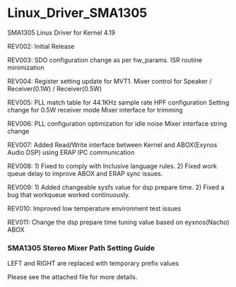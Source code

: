 # Linux_Driver_SMA1305
SMA1305 Linux Driver for Kernel 4.19

REV002: Initial Release

REV003: SDO configuration change as per hw_params.
		ISR routine minimization

REV004: Register setting update for MVT1.
		Mixer control for Speaker / Receiver(0.1W) / Receiver(0.5W)

REV005: PLL match table for 44.1KHz sample rate
		HPF configuration
		Setting change for 0.5W receiver mode
		Mixer interface for trimming

REV006: PLL configuration optimization for idle noise
		Mixer interface string change

REV007: Added Read/Write interface between Kernel and
		ABOX(Exynos Audio DSP) using ERAP IPC communication

REV008: 1) Fixed to comply with Inclusive language rules.
        2) Fixed work queue delay to improve ABOX and ERAP sync issues.

REV009: 1) Added changeable sysfs value for dsp prepare time.
        2) Fixed a bug that workqueue worked continuously.

REV010: Improved low temperature environment test issues

REV011: Change the dsp prepare time tuning value based on eyxnos(Nacho) ABOX

### SMA1305 Stereo Mixer Path Setting Guide
LEFT and RIGHT are replaced with temporary prefix values

Please see the attached file for more details.
